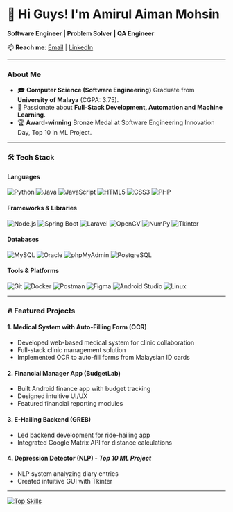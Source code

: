 # 👋 Hi Guys! I'm Amirul Aiman Mohsin
**Software Engineer | Problem Solver | QA Engineer**
  
📫 **Reach me**: [Email](mailto:aimanmoh020213@gmail.com) | [LinkedIn](https://www.linkedin.com/in/amirulaimanmohsin)  

---

### **About Me**  
- 🎓 **Computer Science (Software Engineering)** Graduate from **University of Malaya** (CGPA: 3.75).  
- 🔭 Passionate about **Full-Stack Development, Automation and Machine Learning**.  
- 🏆 **Award-winning** Bronze Medal at Software Engineering Innovation Day, Top 10 in ML Project.

---

### 🛠️ Tech Stack

#### **Languages**
![Python](https://img.shields.io/badge/Python-3776AB?logo=python&logoColor=white)
![Java](https://img.shields.io/badge/Java-007396?logo=java&logoColor=white)
![JavaScript](https://img.shields.io/badge/JavaScript-F7DF1E?logo=javascript&logoColor=black)
![HTML5](https://img.shields.io/badge/HTML5-E34F26?logo=html5&logoColor=white)
![CSS3](https://img.shields.io/badge/CSS3-1572B6?logo=css3&logoColor=white)
![PHP](https://img.shields.io/badge/PHP-777BB4?logo=php&logoColor=white)

#### **Frameworks & Libraries**
![Node.js](https://img.shields.io/badge/Node.js-339933?logo=node.js&logoColor=white)
![Spring Boot](https://img.shields.io/badge/Spring_Boot-6DB33F?logo=springboot&logoColor=white)
![Laravel](https://img.shields.io/badge/Laravel-FF2D20?logo=laravel&logoColor=white)
![OpenCV](https://img.shields.io/badge/OpenCV-5C3EE8?logo=opencv&logoColor=white)
![NumPy](https://img.shields.io/badge/NumPy-013243?logo=numpy&logoColor=white)
![Tkinter](https://img.shields.io/badge/Tkinter-3776AB?logo=python&logoColor=white)

#### **Databases**
![MySQL](https://img.shields.io/badge/MySQL-4479A1?logo=mysql&logoColor=white)
![Oracle](https://img.shields.io/badge/Oracle-F80000?logo=oracle&logoColor=white)
![phpMyAdmin](https://img.shields.io/badge/phpMyAdmin-6C78AF?logo=phpmyadmin&logoColor=white)
![PostgreSQL](https://img.shields.io/badge/PostgreSQL-4169E1?logo=postgresql&logoColor=white)

#### **Tools & Platforms**
![Git](https://img.shields.io/badge/Git-F05032?logo=git&logoColor=white)
![Docker](https://img.shields.io/badge/Docker-2496ED?logo=docker&logoColor=white)
![Postman](https://img.shields.io/badge/Postman-FF6C37?logo=postman&logoColor=white)
![Figma](https://img.shields.io/badge/Figma-F24E1E?logo=figma&logoColor=white)
![Android Studio](https://img.shields.io/badge/Android_Studio-3DDC84?logo=android-studio&logoColor=white)
![Linux](https://img.shields.io/badge/Linux-FCC624?logo=linux&logoColor=black)

---

### 🔥 **Featured Projects**  

#### 1. Medical System with Auto-Filling Form (OCR)  
- Developed web-based medical system for clinic collaboration
- Full-stack clinic management solution 
- Implemented OCR to auto-fill forms from Malaysian ID cards  

#### 2. Financial Manager App (BudgetLab)  
- Built Android finance app with budget tracking  
- Designed intuitive UI/UX
- Featured financial reporting modules  

#### 3. E-Hailing Backend (GREB) 
- Led backend development for ride-hailing app  
- Integrated Google Matrix API for distance calculations  

#### 4. Depression Detector (NLP) - *Top 10 ML Project*  
- NLP system analyzing diary entries  
- Created intuitive GUI with Tkinter  

---

[![Top Skills](https://skillicons.dev/icons?i=java,spring,python,laravel,mysql,html,css,php)](https://skillicons.dev)
